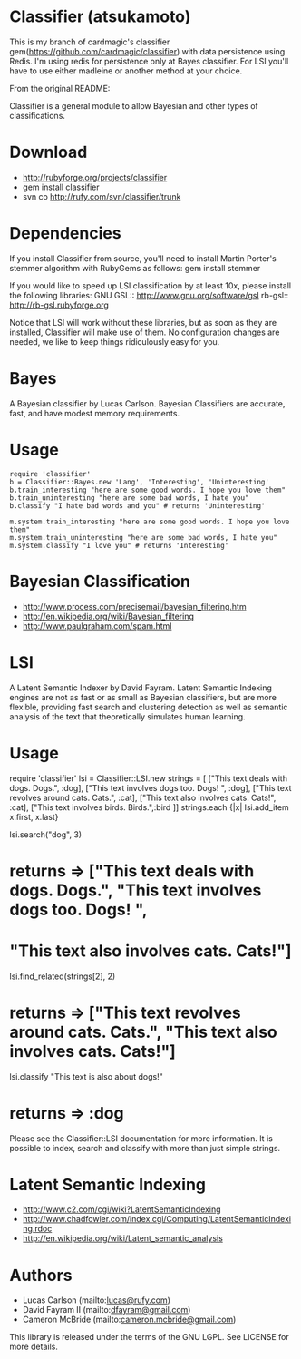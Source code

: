 Classifier (atsukamoto)
=======

This is my branch of cardmagic's classifier gem(https://github.com/cardmagic/classifier) with data persistence using Redis.
I'm using redis for persistence only at Bayes classifier. For LSI you'll have to use either madleine or another method at your choice.

From the original README:

Classifier is a general module to allow Bayesian and other types of classifications.

Download
=======

* http://rubyforge.org/projects/classifier
* gem install classifier
* svn co http://rufy.com/svn/classifier/trunk

Dependencies
=======

If you install Classifier from source, you'll need to install Martin Porter's stemmer algorithm with RubyGems as follows:
  gem install stemmer

If you would like to speed up LSI classification by at least 10x, please install the following libraries:
GNU GSL:: http://www.gnu.org/software/gsl
rb-gsl:: http://rb-gsl.rubyforge.org

Notice that LSI will work without these libraries, but as soon as they are installed, Classifier will make use of them. No configuration changes are needed, we like to keep things ridiculously easy for you.

Bayes
=======
A Bayesian classifier by Lucas Carlson. Bayesian Classifiers are accurate, fast, and have modest memory requirements.

Usage
=======
    require 'classifier'
    b = Classifier::Bayes.new 'Lang', 'Interesting', 'Uninteresting'
    b.train_interesting "here are some good words. I hope you love them"
    b.train_uninteresting "here are some bad words, I hate you"
    b.classify "I hate bad words and you" # returns 'Uninteresting'

    m.system.train_interesting "here are some good words. I hope you love them"
    m.system.train_uninteresting "here are some bad words, I hate you"
    m.system.classify "I love you" # returns 'Interesting'


Bayesian Classification
=======
* http://www.process.com/precisemail/bayesian_filtering.htm
* http://en.wikipedia.org/wiki/Bayesian_filtering
* http://www.paulgraham.com/spam.html

LSI
=======
A Latent Semantic Indexer by David Fayram. Latent Semantic Indexing engines
are not as fast or as small as Bayesian classifiers, but are more flexible, providing
fast search and clustering detection as well as semantic analysis of the text that
theoretically simulates human learning.

Usage
=======
  require 'classifier'
  lsi = Classifier::LSI.new
  strings = [ ["This text deals with dogs. Dogs.", :dog],
              ["This text involves dogs too. Dogs! ", :dog],
              ["This text revolves around cats. Cats.", :cat],
              ["This text also involves cats. Cats!", :cat],
              ["This text involves birds. Birds.",:bird ]]
  strings.each {|x| lsi.add_item x.first, x.last}

  lsi.search("dog", 3)
  # returns => ["This text deals with dogs. Dogs.", "This text involves dogs too. Dogs! ",
  #             "This text also involves cats. Cats!"]

  lsi.find_related(strings[2], 2)
  # returns => ["This text revolves around cats. Cats.", "This text also involves cats. Cats!"]

  lsi.classify "This text is also about dogs!"
  # returns => :dog

Please see the Classifier::LSI documentation for more information. It is possible to index, search and classify
with more than just simple strings.

Latent Semantic Indexing
=======
* http://www.c2.com/cgi/wiki?LatentSemanticIndexing
* http://www.chadfowler.com/index.cgi/Computing/LatentSemanticIndexing.rdoc
* http://en.wikipedia.org/wiki/Latent_semantic_analysis

Authors
=======
* Lucas Carlson  (mailto:lucas@rufy.com)
* David Fayram II (mailto:dfayram@gmail.com)
* Cameron McBride (mailto:cameron.mcbride@gmail.com)

This library is released under the terms of the GNU LGPL. See LICENSE for more details.

